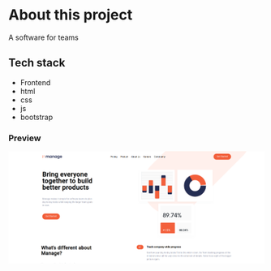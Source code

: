# About this project

A software for teams 

## Tech stack

- Frontend
- html
- css
- js
- bootstrap

### Preview

![Preview](./Design/preview-1.png)
